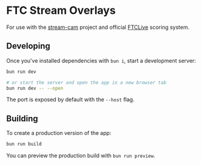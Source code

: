 # FTC Stream Overlays

For use with the [stream-cam](https://github.com/JiningLiu/stream-cam/) project and official [FTCLive](https://github.com/FIRST-Tech-Challenge/scorekeeper) scoring system.

## Developing

Once you've installed dependencies with `bun i`, start a development server:

```bash
bun run dev

# or start the server and open the app in a new browser tab
bun run dev -- --open
```

The port is exposed by default with the `--host` flag.

## Building

To create a production version of the app:

```bash
bun run build
```

You can preview the production build with `bun run preview`.